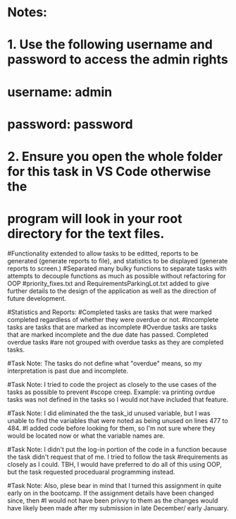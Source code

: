 # Notes: 
# 1. Use the following username and password to access the admin rights 
# username: admin
# password: password
# 2. Ensure you open the whole folder for this task in VS Code otherwise the 
# program will look in your root directory for the text files.
#Functionality extended to allow tasks to be editted, reports to be generated (generate reports to file), and statistics to be displayed (generate reports to screen.)
#Separated many bulky functions to separate tasks with attempts to decouple functions as much as possible without refactoring for OOP
#priority_fixes.txt and RequirementsParkingLot.txt added to give further details to the design of the application as well as the direction of future development.

#Statistics and Reports:
#Completed tasks are tasks that were marked completed regardless of whether they were overdue or not.
#Incomplete tasks are tasks that are marked as incomplete
#Overdue tasks are tasks that are marked incomplete and the due date has passed. Completed overdue tasks
#are not grouped with overdue tasks as they are completed tasks. 

#Task Note: The tasks do not define what "overdue" means, so my interpretation is past due and incomplete.

#Task Note: I tried to code the project as closely to the use cases of the tasks as possible to prevent
#scope creep. Example: va printing ovrdue tasks was not defined in the tasks so I would not have included that feature.

#Task Note: I did eliminated the the task_id unused variable, but I was unable to find the variables that were noted as being unused on lines 477 to 484.
#I added code before looking for them, so I'm not sure where they would be located now or what the variable names are.

#Task Note: I didn't put the log-in portion of the code in a function because the task didn't request that of me. I tried to follow the task
#requirements as closely as I could. TBH, I would have preferred to do all of this using OOP, but the task requested proceduaral programming instead.

#Task Note: Also, plese bear in mind that I turned this assignment in quite early on in the bootcamp. If the assignment details have been changed since, then
#I would not have been privvy to them as the changes would have likely been made after my submission in late December/ early January.
